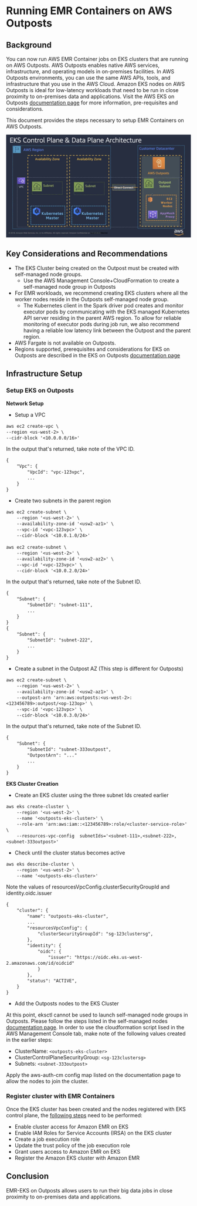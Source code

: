 # Running EMR Containers on AWS Outposts
## Background
You can now run AWS EMR Container jobs on EKS clusters that are running on AWS Outposts. AWS Outposts enables native AWS services, infrastructure, and operating models in on-premises facilities. In AWS Outposts environments, you can use the same AWS APIs, tools, and infrastructure that you use in the AWS Cloud. Amazon EKS nodes on AWS Outposts is ideal for low-latency workloads that need to be run in close proximity to on-premises data and applications. Visit the AWS EKS on Outposts [documentation page](https://docs.aws.amazon.com/eks/latest/userguide/eks-on-outposts.html) for more information, pre-requisites and considerations.

This document provides the steps necessary to setup EMR Containers on AWS Outposts.

![](resources/outposts_eks_network.png)

## Key Considerations and Recommendations
* The EKS Cluster being created on the Outpost must be created with self-managed node groups.
  * Use the AWS Management Console+CloudFormation to create a self-managed node group in Outposts
* For EMR workloads, we recommend creating EKS clusters where all the worker nodes reside in the Outposts self-managed node group.
  * The Kubernetes client in the Spark driver pod creates and monitor executor pods by communicating with the EKS managed Kubernetes API server residing in the parent AWS region. To allow for reliable monitoring of executor pods during job run, we also recommend having a reliable low latency link between the Outpost and the parent region.
* AWS Fargate is not available on Outposts.
* Regions supported, prerequisites and considerations for EKS on Outposts are described in the EKS on Outposts [documentation page](https://docs.aws.amazon.com/eks/latest/userguide/eks-on-outposts.html)


## Infrastructure Setup
### Setup EKS on Outposts
**Network Setup**  


* Setup a VPC
```
aws ec2 create-vpc \
--region <us-west-2> \
--cidr-block '<10.0.0.0/16>'
```  
In the output that's returned, take note of the VPC ID. 
```
{
    "Vpc": {
        "VpcId": "vpc-123vpc", 
        ...
    }
}
```


* Create two subnets in the parent region
```
aws ec2 create-subnet \
    --region '<us-west-2>' \
    --availability-zone-id '<usw2-az1>' \
    --vpc-id '<vpc-123vpc>' \
    --cidr-block '<10.0.1.0/24>'

aws ec2 create-subnet \
    --region '<us-west-2>' \
    --availability-zone-id '<usw2-az2>' \
    --vpc-id '<vpc-123vpc>' \
    --cidr-block '<10.0.2.0/24>'
```
In the output that's returned, take note of the Subnet ID.
```
{
    "Subnet": {
        "SubnetId": "subnet-111",
        ...
    }
}
{
    "Subnet": {
        "SubnetId": "subnet-222",
        ...
    }
}
```


* Create a subnet in the Outpost AZ (This step is different for Outposts)
```
aws ec2 create-subnet \
    --region '<us-west-2>' \
    --availability-zone-id '<usw2-az1>' \
    --outpost-arn 'arn:aws:outposts:<us-west-2>:<123456789>:outpost/<op-123op>' \
    --vpc-id '<vpc-123vpc>' \
    --cidr-block '<10.0.3.0/24>'
```
In the output that's returned, take note of the Subnet ID.
```
{
    "Subnet": {
        "SubnetId": "subnet-333outpost",
        "OutpostArn": "..."
        ...
    }
}
```


  
**EKS Cluster Creation** 


* Create an EKS cluster using the three subnet Ids created earlier
```
aws eks create-cluster \
    --region '<us-west-2>' \
    --name '<outposts-eks-cluster>' \
    --role-arn 'arn:aws:iam::<123456789>:role/<cluster-service-role>' \
    --resources-vpc-config  subnetIds='<subnet-111>,<subnet-222>,<subnet-333outpost>'
```


* Check until the cluster status becomes active
```
aws eks describe-cluster \
    --region '<us-west-2>' \
    --name '<outposts-eks-cluster>'
```
Note the values of resourcesVpcConfig.clusterSecurityGroupId and identity.oidc.issuer
```
{
    "cluster": {
        "name": "outposts-eks-cluster",
        ...
        "resourcesVpcConfig": {
            "clusterSecurityGroupId": "sg-123clustersg",
        },
        "identity": {
            "oidc": {
                "issuer": "https://oidc.eks.us-west-2.amazonaws.com/id/oidcid"
            }
        },
        "status": "ACTIVE",
    }
}
```

* Add the Outposts nodes to the EKS Cluster

At this point, eksctl cannot be used to launch self-managed node groups in Outposts. Please follow the steps listed in the self-managed nodes [documentation page](https://docs.aws.amazon.com/eks/latest/userguide/launch-workers.html#aws-management-console). In order to use the cloudformation script lised in the AWS Management Console tab, make note of the following values created in the earlier steps:
* ClusterName: ```<outposts-eks-cluster>```
* ClusterControlPlaneSecurityGroup: ```<sg-123clustersg>```
* Subnets: ```<subnet-333outpost>```

Apply the aws-auth-cm config map listed on the documentation page to allow the nodes to join the cluster.

### Register cluster with EMR Containers
Once the EKS cluster has been created and the nodes registered with EKS control plane, the [following steps](https://docs.aws.amazon.com/emr/latest/EMR-on-EKS-DevelopmentGuide/getting-started.html) need to be performed:

* Enable cluster access for Amazon EMR on EKS
* Enable IAM Roles for Service Accounts (IRSA) on the EKS cluster
* Create a job execution role
* Update the trust policy of the job execution role
* Grant users access to Amazon EMR on EKS
* Register the Amazon EKS cluster with Amazon EMR


## Conclusion
EMR-EKS on Outposts allows users to run their big data jobs in close proximity to on-premises data and applications.
